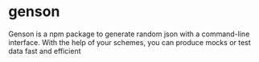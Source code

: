 # genson
Genson is a npm package to generate random json with a command-line interface. With the help of your schemes, you can produce mocks or test data fast and efficient

